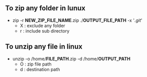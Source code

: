 ## To zip any folder in lunux
- zip -r __NEW_ZIP_FILE_NAME__.zip ./__OUTPUT_FILE_PATH__ -x '*.git*'
  - X : exclude any folder
  - r : include sub directory 

## To unzip any file in linux
- unzip -o /home/__FILE_PATH__.zip  -d /home/__OUTPUT_PATH__
  - O : zip file path 
  - d : destination path